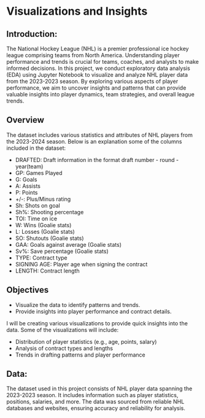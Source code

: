 # Visualizations and Insights

## Introduction:
The National Hockey League (NHL) is a premier professional ice hockey league comprising teams from North America.
Understanding player performance and trends is crucial for teams, coaches, and analysts to make informed decisions.
In this project, we conduct exploratory data analysis (EDA) using Jupyter Notebook to visualize and analyze NHL player data from the 2023-2023 season.
By exploring various aspects of player performance, we aim to uncover insights and patterns that can provide valuable insights into player dynamics, team strategies, and overall league trends.

## Overview

The dataset includes various statistics and attributes of NHL players from the 2023-2024 season. Below is an explanation some of the columns included in the dataset:

- DRAFTED: Draft information in the format draft number - round - year(team)
- GP: Games Played
- G: Goals
- A: Assists
- P: Points
- +/-: Plus/Minus rating
- Sh: Shots on goal
- Sh%: Shooting percentage
- TOI: Time on ice
- W: Wins (Goalie stats)
- L: Losses (Goalie stats)
- SO: Shutouts (Goalie stats)
- GAA: Goals against average (Goalie stats)
- Sv%: Save percentage (Goalie stats)
- TYPE: Contract type
- SIGNING AGE: Player age when signing the contract
- LENGTH: Contract length

## Objectives

- Visualize the data to identify patterns and trends.
- Provide insights into player performance and contract details.

 I will be creating various visualizations to provide quick insights into the data. Some of the visualizations will include:

- Distribution of player statistics (e.g., age, points, salary)
- Analysis of contract types and lengths
- Trends in drafting patterns and player performance

## Data:
The dataset used in this project consists of NHL player data spanning the 2023-2023 season. It includes information such as player statistics,
positions, salaries, and more. The data was sourced from reliable NHL databases and websites, ensuring accuracy and reliability for analysis.
